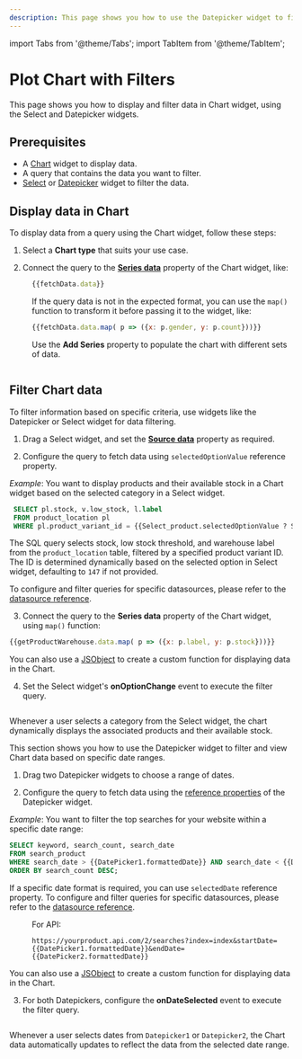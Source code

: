 ```yaml
---
description: This page shows you how to use the Datepicker widget to filter and view Chart data based on specific date ranges.
---
```

import Tabs from '@theme/Tabs';
import TabItem from '@theme/TabItem';


# Plot Chart with Filters

This page shows you how to display and filter data in Chart widget, using the Select and Datepicker widgets.


## Prerequisites
* A [Chart](/reference/widgets/chart) widget to display data.
* A query that contains the data you want to filter.
* [Select](/reference/widgets/select) or [Datepicker](/reference/widgets/datepicker) widget to filter the data.

## Display data in Chart

To display data from a query using the Chart widget, follow these steps:

1. Select a **Chart type** that suits your use case. 

2. Connect the query to the [**Series data**](/reference/widgets/chart#series-data-arrayobject) property of the Chart widget, like:

<dd>

```js
{{fetchData.data}}
```

If the query data is not in the expected format, you can use the `map()` function to transform it before passing it to the widget, like:

```js
{{fetchData.data.map( p => ({x: p.gender, y: p.count}))}}
```

Use the **Add Series** property to populate the chart with different sets of data.

  <figure>
  <img src="/img/bar-voter.png" style= {{width:"600px", height:"auto"}} alt=""/>
  <figcaption align = "center"><i></i></figcaption>
  </figure>  


</dd>




## Filter Chart data 

To filter information based on specific criteria, use widgets like the Datepicker or Select widget for data filtering.


<Tabs>
<TabItem value="select" label="Using Select" default>

 1. Drag a Select widget, and set the [**Source data**](/reference/widgets/select#source-data-arrayobject) property as required.

 2. Configure the query to fetch data using `selectedOptionValue` reference property.
   
   *Example*: You want to display products and their available stock in a Chart widget based on the selected category in a Select widget.
   
  ```sql
   SELECT pl.stock, v.low_stock, l.label
   FROM product_location pl
   WHERE pl.product_variant_id = {{Select_product.selectedOptionValue ? Select_product.selectedOptionValue : 147}};
  ```
  The SQL query selects stock, low stock threshold, and warehouse label from the `product_location` table, filtered by a specified product variant ID. The ID is determined dynamically based on the selected option in Select widget, defaulting to `147` if not provided.
  
  To configure and filter queries for specific datasources, please refer to the [datasource reference](/connect-data/reference).


 3. Connect the query to the **Series data** property of the Chart widget, using `map()` function:

   ```js
   {{getProductWarehouse.data.map( p => ({x: p.label, y: p.stock}))}}
   ```
   
  You can also use a [JSObject](/core-concepts/writing-code/javascript-editor-beta) to create a custom function for displaying data in the Chart.
  
  4. Set the Select widget's **onOptionChange** event to execute the filter query.


  <figure>
  <img src="/img/chart-select0.gif" style= {{width:"700px", height:"auto"}} alt=""/>
  <figcaption align = "center"><i></i></figcaption>
  </figure>  

   Whenever a user selects a category from the Select widget, the chart dynamically displays the associated products and their available stock. 

</TabItem>
 
<TabItem value="date" label="Using Datepicker">

This section shows you how to use the Datepicker widget to filter and view Chart data based on specific date ranges.

 1. Drag two Datepicker widgets to choose a range of dates.

 2. Configure the query to fetch data using the [reference properties](/reference/widgets/datepicker#reference-properties) of the Datepicker widget.

   *Example*: You want to filter the top searches for your website within a specific date range:

   ```sql
   SELECT keyword, search_count, search_date
   FROM search_product
   WHERE search_date > {{DatePicker1.formattedDate}} AND search_date < {{DatePicker2.formattedDate}}
   ORDER BY search_count DESC;
   ```
   If a specific date format is required, you can use `selectedDate` reference property. To configure and filter queries for specific datasources, please refer to the [datasource reference](/connect-data/reference).

<dd>
   For API:

   ```url
   https://yourproduct.api.com/2/searches?index=index&startDate={{DatePicker1.formattedDate}}&endDate={{DatePicker2.formattedDate}}
   ```
</dd>

   You can also use a [JSObject](/core-concepts/writing-code/javascript-editor-beta) to create a custom function for displaying data in the Chart.
  
 3. For both Datepickers, configure the **onDateSelected** event to execute the filter query.

  <figure>
  <img src="/img/date-chart.gif" style= {{width:"700px", height:"auto"}} alt=""/>
  <figcaption align = "center"><i></i></figcaption>
  </figure>  

Whenever a user selects dates from `Datepicker1` or `Datepicker2`, the Chart data automatically updates to reflect the data from the selected date range.


</TabItem>
</Tabs>






